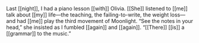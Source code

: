 Last [[night]], I had a piano lesson [[with]] Olivia. [[She]] listened to [[me]] talk about [[my]] life—the teaching, the failing-to-write, the weight loss—and had [[me]] play the third movement of Moonlight. “See the notes in your head,” she insisted as I fumbled [[again]] and [[again]]. “[[There]] [[is]] a [[grammar]] to the music.”













